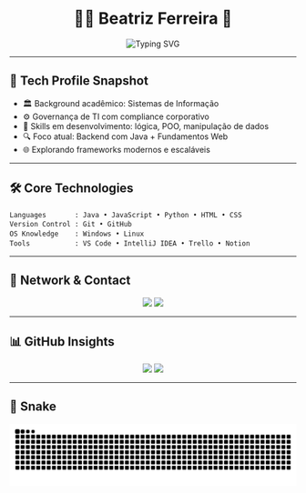 <h1 align="center">👩‍💻 Beatriz Ferreira 🌸</h1>

<p align="center">
  <img src="https://readme-typing-svg.herokuapp.com/?font=Fira+Code&weight=600&size=22&duration=4000&color=FF69B4&lines=Back-end+em+Java" alt="Typing SVG" />
</p>


---
## 🧠 Tech Profile Snapshot

- 🏛️ Background acadêmico: Sistemas de Informação  
- ⚙️ Governança de TI com compliance corporativo  
- 🧪 Skills em desenvolvimento: lógica, POO, manipulação de dados  
- 🔍 Foco atual: Backend com Java + Fundamentos Web  
- 🌐 Explorando frameworks modernos e escaláveis

---

## 🛠️ Core Technologies

```txt
Languages       : Java • JavaScript • Python • HTML • CSS
Version Control : Git • GitHub
OS Knowledge    : Windows • Linux
Tools           : VS Code • IntelliJ IDEA • Trello • Notion
```

---

## 📡 Network & Contact

<div align="center">
  <a href="https://www.linkedin.com/in/beatrizferreiradesouza/"><img src="https://img.shields.io/badge/LinkedIn-FF69B4?style=for-the-badge&logo=linkedin&logoColor=white"></a>
  <a href="mailto:beatrizferreiradesouza@gmail.com"><img src="https://img.shields.io/badge/Gmail-FF69B4?style=for-the-badge&logo=gmail&logoColor=white"></a>
</div>

---

## 📊 GitHub Insights

<div align="center">
<img src="https://github-readme-stats.vercel.app/api?username=BeaFSouza&show_icons=true&theme=radical" />
<img src="https://github-readme-stats.vercel.app/api/top-langs/?username=BeaFSouza&layout=compact&theme=radical" />
</div>

---

## 🐍 Snake 

<p align="center">
  <picture>
    <source media="(prefers-color-scheme: dark)" srcset="https://raw.githubusercontent.com/BeaFSouza/BeaFSouza/output/github-contribution-grid-snake-dark.svg" />
    <source media="(prefers-color-scheme: light)" srcset="https://raw.githubusercontent.com/BeaFSouza/BeaFSouza/output/github-contribution-grid-snake.svg" />
    <img alt="github contribution snake" src="https://raw.githubusercontent.com/BeaFSouza/BeaFSouza/output/github-contribution-grid-snake.svg" />
  </picture>
</p>



